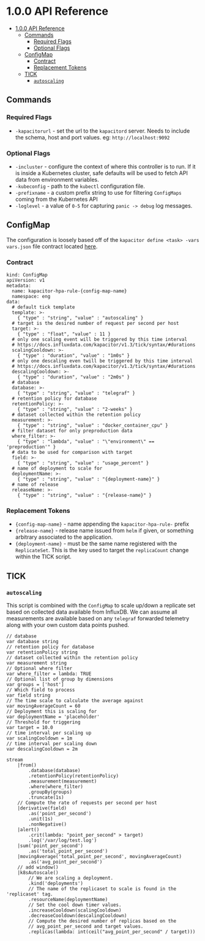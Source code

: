 # 1.0.0 API Reference

<!-- TOC -->

- [1.0.0 API Reference](#100-api-reference)
    - [Commands](#commands)
        - [Required Flags](#required-flags)
        - [Optional Flags](#optional-flags)
    - [ConfigMap](#configmap)
        - [Contract](#contract)
        - [Replacement Tokens](#replacement-tokens)
    - [TICK](#tick)
        - [`autoscaling`](#autoscaling)

<!-- /TOC -->

## Commands

### Required Flags

* `-kapacitorurl` - set the url to the `kapacitord` server.  Needs to include the schema, host and port values.  eg: `http://localhost:9092`

### Optional Flags

* `-incluster` - configure the context of where this controller is to run.  If it is inside a Kubernetes cluster, safe defaults will be used to fetch API data from environment variables.
* `-kubeconfig` - path to the `kubectl` configuration file.
* `-prefixname` - a custom prefix string to use for filtering `ConfigMaps` coming from the Kubernetes API
* `-loglevel` - a value of `0-5` for capturing `panic -> debug` log messages.

## ConfigMap
The configuration is loosely based off of the `kapacitor define <task> -vars vars.json` file contract located [here](https://docs.influxdata.com/kapacitor/v1.3/guides/template_tasks/).

### Contract
```
kind: ConfigMap
apiVersion: v1
metadata:
  name: kapacitor-hpa-rule-{config-map-name}
  namespace: eng
data:
  # default tick template
  template: >-
    { "type" : "string", "value" : "autoscaling" }
  # target is the desired number of request per second per host
  target: >-
    { "type" : "float", "value" : 11 }
  # only one scaling event will be triggered by this time interval
  # https://docs.influxdata.com/kapacitor/v1.3/tick/syntax/#durations
  scalingCooldown: >-
    { "type" : "duration", "value" : "1m0s" }
  # only one descaling even twill be triggered by this time interval
  # https://docs.influxdata.com/kapacitor/v1.3/tick/syntax/#durations
  descalingCooldown: >-
    { "type" : "duration", "value" : "2m0s" }
  # database
  database: >-
    { "type" : "string", "value" : "telegraf" }
  # retention policy for database
  retentionPolicy: >-
    { "type" : "string", "value" : "2-weeks" }
  # dataset collected within the retention policy
  measurement: >-
    { "type" : "string", "value" : "docker_container_cpu" }
  # filter dataset for only preproduction data
  where_filter: >-
    { "type" : "lambda", "value" : "\"environment\" == 'preproduction'" }
  # data to be used for comparison with target
  field: >-
    { "type" : "string", "value" : "usage_percent" }
  # name of deployment to scale for
  deploymentName: >-
    { "type" : "string", "value" : "{deployment-name}" }
  # name of release
  releaseName: >-
    { "type" : "string", "value" : "{release-name}" }
```

### Replacement Tokens
* `{config-map-name}` - name appending the `kapacitor-hpa-rule-` prefix
* `{release-name}` - release name issued from `helm` if given, or something arbitrary associated to the application.
* `{deployment-name}` - must be the same name registered with the `ReplicateSet`.  This is the key used to target the `replicaCount` change within the TICK script.

## TICK

### `autoscaling`
This script is combined with the `ConfigMap` to scale up/down a replicate set based on collected data available from InfluxDB.  We can assume all measurements are available based on any `telegraf` forwarded telemetry along with your own custom data points pushed.

```
// database
var database string
// retention policy for database
var retentionPolicy string
// dataset collected within the retention policy
var measurement string
// Optional where filter
var where_filter = lambda: TRUE
// Optional list of group by dimensions
var groups = ['host']
// Which field to process
var field string
// The time scale to calculate the average against
var movingAverageCount = 60
// Deployment this is scaling for
var deploymentName = 'placeholder'
// Threshold for triggering
var target = 10.0
// time interval per scaling up
var scalingCooldown = 1m
// time interval per scaling down
var descalingCooldown = 2m
	
stream
	|from()
		.database(database)
		.retentionPolicy(retentionPolicy)
		.measurement(measurement)
		.where(where_filter)
		.groupBy(groups)
		.truncate(1s)
	// Compute the rate of requests per second per host
	|derivative(field)
		.as('point_per_second')
		.unit(1s)
		.nonNegative()
	|alert()
		.crit(lambda: "point_per_second" > target)
		.log('/var/log/test.log')
	|sum('point_per_second')
		.as('total_point_per_second')
	|movingAverage('total_point_per_second', movingAverageCount)
		.as('avg_point_per_second')
	// add window()
	|k8sAutoscale()
		// We are scaling a deployment.
		.kind('deployments')
		// The name of the replicaset to scale is found in the 'replicaset' tag.
		.resourceName(deploymentName)
		// Set the cool down timer values.
		.increaseCooldown(scalingCooldown)
		.decreaseCooldown(descalingCooldown)
		// Compute the desired number of replicas based on the
		// avg_point_per_second and target values.
		.replicas(lambda: int(ceil("avg_point_per_second" / target)))
```